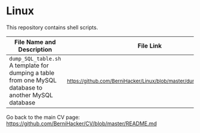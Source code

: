 # Linux
This repository contains shell scripts.

File Name and Description                                             | File Link   
--------------------------------------------------------------------- | ----------
<code>dump_SQL_table.sh</code> A template for dumping a table from one MySQL database to another MySQL database | <sub>https://github.com/BerniHacker/Linux/blob/master/dump_SQL_table.sh</sub>

Go back to the main CV page: https://github.com/BerniHacker/CV/blob/master/README.md
